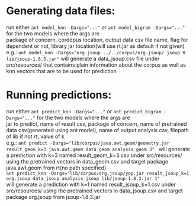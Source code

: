 # Generating data files:
run either ```ant model_knn -Dargs="..."``` or ```ant model_bigram -Dargs="..."``` for the two models where the args are
<br/>
package of concern, corddpus location, output data csv file name, flag for dependent or not, library jar location(will use rt.jar as default if not given)
<br/>
e.g.:
```ant model_knn -Dargs="org.jsoup ../../corpus/org.jsoup/ jsoup 0 lib/jsoup-1.8.3.jar"```
will generate a data_jsoup.csv file under src/resources/ that contains plain information about the corpus as well as knn vectors that are to be used for prediction
<br/>
# Running predictions:
run either ```ant predict_knn -Dargs="..."``` or ```ant predict_bigram -Dargs="..."``` for the two models where the args are
<br/>
jar to predict, name of result csv, package of concern, name of pretrained data csv(generated using ant model), name of output analysis csv, filepath of lib if not rt, value of k
<br/>
e.g.:
```ant predict -Dargs="lib/corpus/java.awt.geom/geometry.jar result_geom_k=3 java.awt.geom data_geom analysis_geom 3" ```
will generate a prediction with k=3 named result_geom_k=3.csv under src/resources/ using the pretrained vectors in data_geom.csv and target package java.awt.geom from rt(no path specified)
<br/>
```ant predict_knn -Dargs="lib/corpus/org.jsoup/yep.jar result_jsoup_k=1 org.jsoup data_jsoup analysis_jsoup lib/jsoup-1.8.3.jar 1" ```
<br/>
will generate a prediction with k=1 named result_jsoup_k=1.csv under src/resources/ using the pretrained vectors in data_jsoup.csv and target package org.jsoup from jsoup-1.8.3.jar
